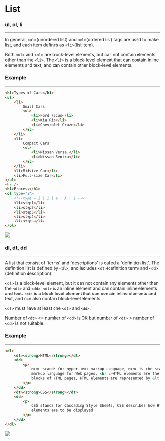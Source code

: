 # List

### ul, ol, li

<hr>

In general, `<ul>`(unordered list) and `<ol>`(ordered list) tags are used to make list, and each item defines as `<li>`(list item).

Both `<ul>` and `<ol>` are block-level elements, but can not contain elements other than the `<li>`. The `<li>` is a block-level element that can contain inline elements and text, and can contain other block-level elements.

### Example

<hr>

```html
<h1>Types of Cars</h1>
<ul>
    <li>
        Small Cars
        <ul>
            <li>Ford Focus</li>
            <li>Kia Rio</li>
            <li>Chevrolet Cruze</li>
        </ul>
    </li>
    <li>
        Compact Cars
        <ul>
            <li>Nissan Versa.</li>
            <li>Nissan Sentra</li>
        </ul>
    </li>
    <li>Midsize Car</li>
    <li>Full-size Car</li>
</ul>
<hr />
<h1>Process</h1>
<ol type="a">
    <!--type = i | I | a | A | 1 -->
    <li>step1</li>
    <li>step2</li>
    <li>step3</li>
    <li>step4</li>
    <li>step5</li>
</ol>
```

<img src="https://i.postimg.cc/htqyTYpY/ul-ol-li.png">

### dl, dt, dd

<hr>

A list that consist of 'terms' and 'descriptions' is called a 'definition list'. The definition list is defined by `<dl>`, and includes `<dt>`(definition term) and `<dd>`(definition description).

`<dl>` is a block-level element, but it can not contain any elements other than the `<dt>` and `<dd>`. `<dt>` is an inline element and can contain inline elements and text. `<dd>` is a block-level element that can contain inline elements and text, and can also contain block-level elements.

`<dl>` must have at least one `<dt>` and `<dd>`.

Number of `<dt>` <= number of `<dd>` is OK but number of `<dt>` > number of `<dd>` is not suitable.

### Example

<hr>

```html
<dl>
    <dt><strong>HTML</strong></dt>
    <dd>
        <p>
            HTML stands for Hyper Text Markup Language, HTML is the standard
            markup language for Web pages, <br />HTML elements are the building
            blocks of HTML pages, HTML elements are represented by &lt;&gt; tags
        </p>
    </dd>
    <dt><strong>CSS</strong></dt>
    <dd>
        <p>
            CSS stands for Cascading Style Sheets, CSS describes how HTML
            elements are to be displayed
        </p>
    </dd>
</dl>
```

<img src="https://i.postimg.cc/DZVcsjQZ/dl-dt-dd.png">
